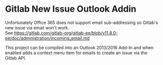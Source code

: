 # Gitlab New Issue Outlook Addin

Unfortunately Office 365 does not support email sub-addressing so Gitlab's new issue via email won't work.  
See https://gitlab.com/gitlab-org/gitlab-ee/blob/v11.8.0-ee/doc/administration/incoming_email.md

This project can be compiled into an Outlook 2013/2016 Add-In and when enabled adds a context menu item for emails to create an issue via the Gitlab API.
